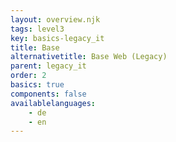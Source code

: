 ```yaml
---
layout: overview.njk
tags: level3
key: basics-legacy_it
title: Base
alternativetitle: Base Web (Legacy)
parent: legacy_it
order: 2
basics: true
components: false
availablelanguages: 
    - de
    - en
---
```

